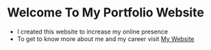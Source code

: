 # Welcome To My Portfolio Website
- I created this website to increase my online presence
- To get to know more about me and my career visit [My Website](https://jason2000-cpu.github.io/jason2000-cpu.io/)
